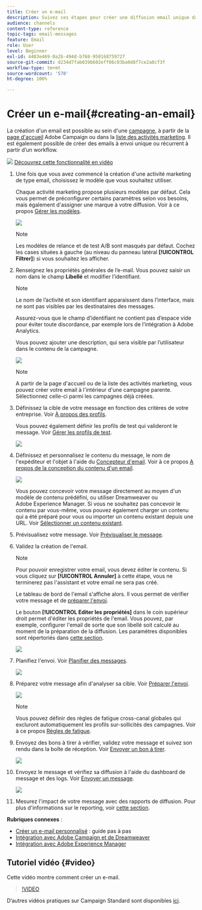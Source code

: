 ```yaml
---
title: Créer un e-mail
description: Suivez ces étapes pour créer une diffusion email unique dans Adobe Campaign.
audience: channels
content-type: reference
topic-tags: email-messages
feature: Email
role: User
level: Beginner
exl-id: 4483e469-0a2b-494d-b768-950168759727
source-git-commit: d234d7fab039b602eff06c03ba0d8f7ce2a0cf3f
workflow-type: tm+mt
source-wordcount: '578'
ht-degree: 100%

---
```


# Créer un e-mail{#creating-an-email}

La création d&#39;un email est possible au sein d&#39;une [campagne](../../start/using/marketing-activities.md#creating-a-marketing-activity), à partir de la [page d&#39;accueil](../../start/using/interface-description.md#home-page) Adobe Campaign ou dans la [liste des activités marketing](../../start/using/marketing-activities.md#about-marketing-activities). Il est également possible de créer des emails à envoi unique ou récurrent à partir d’un workflow.

![](assets/do-not-localize/how-to-video.png) [Découvrez cette fonctionnalité en vidéo](#video)

1. Une fois que vous avez commencé la création d&#39;une activité marketing de type email, choisissez le modèle que vous souhaitez utiliser.

   Chaque activité marketing propose plusieurs modèles par défaut. Cela vous permet de préconfigurer certains paramètres selon vos besoins, mais également d&#39;assigner une marque à votre diffusion. Voir à ce propos [Gérer les modèles](../../start/using/marketing-activity-templates.md).

   ![](assets/email_creation_1.png)

   >[!NOTE]
   >
   >Les modèles de relance et de test A/B sont masqués par défaut. Cochez les cases situées à gauche (au niveau du panneau latéral **[!UICONTROL Filtrer]**) si vous souhaitez les afficher.

1. Renseignez les propriétés générales de l’e-mail. Vous pouvez saisir un nom dans le champ **Libellé** et modifier l’identifiant.

   >[!NOTE]
   >
   >Le nom de l’activité et son identifiant apparaissent dans l’interface, mais ne sont pas visibles par les destinataires des messages.
   >
   >Assurez-vous que le champ d’identifiant ne contient pas d’espace vide pour éviter toute discordance, par exemple lors de l’intégration à Adobe Analytics.

   Vous pouvez ajouter une description, qui sera visible par l’utilisateur dans le contenu de la campagne.

   ![](assets/email_creation_2.png)

   >[!NOTE]
   >
   >A partir de la page d&#39;accueil ou de la liste des activités marketing, vous pouvez créer votre email à l&#39;intérieur d&#39;une campagne parente. Sélectionnez celle-ci parmi les campagnes déjà créées.

1. Définissez la cible de votre message en fonction des critères de votre entreprise. Voir [À propos des profils](../../audiences/using/about-profiles.md).

   Vous pouvez également définir les profils de test qui valideront le message. Voir [Gérer les profils de test](../../audiences/using/managing-test-profiles.md).

   ![](assets/email_creation_3.png)

1. Définissez et personnalisez le contenu du message, le nom de l&#39;expéditeur et l&#39;objet à l&#39;aide du [Concepteur d&#39;email](../../designing/using/designing-content-in-adobe-campaign.md). Voir à ce propos [A propos de la conception du contenu d&#39;un email](../../designing/using/designing-content-in-adobe-campaign.md).

   ![](assets/email_creation_4.png)

   Vous pouvez concevoir votre message directement au moyen d&#39;un modèle de contenu prédéfini, ou utiliser Dreamweaver ou Adobe Experience Manager. Si vous ne souhaitez pas concevoir le contenu par vous-même, vous pouvez également charger un contenu qui a été préparé pour vous ou importer un contenu existant depuis une URL. Voir [Sélectionner un contenu existant](../../designing/using/using-existing-content.md).

1. Prévisualisez votre message. Voir [Prévisualiser le message](../../sending/using/previewing-messages.md).
1. Validez la création de l&#39;email.

   >[!NOTE]
   >
   >Pour pouvoir enregistrer votre email, vous devez éditer le contenu. Si vous cliquez sur **[!UICONTROL Annuler]** à cette étape, vous ne terminerez pas l&#39;assistant et votre email ne sera pas créé.

   Le tableau de bord de l&#39;email s&#39;affiche alors. Il vous permet de vérifier votre message et de [préparer l&#39;envoi](../../sending/using/preparing-the-send.md).

   Le bouton **[!UICONTROL Editer les propriétés]** dans le coin supérieur droit permet d&#39;éditer les propriétés de l&#39;email. Vous pouvez, par exemple, configurer l&#39;email de sorte que son libellé soit calculé au moment de la préparation de la diffusion. Les paramètres disponibles sont répertoriés dans [cette section](../../administration/using/configuring-email-channel.md#list-of-email-properties).

   ![](assets/delivery_dashboard_2.png)

1. Planifiez l&#39;envoi. Voir [Planifier des messages](../../sending/using/about-scheduling-messages.md).

   ![](assets/delivery_planning.png)

1. Préparez votre message afin d&#39;analyser sa cible. Voir [Préparer l&#39;envoi](../../sending/using/confirming-the-send.md).

   ![](assets/preparing_delivery_2.png)

   >[!NOTE]
   >
   >Vous pouvez définir des règles de fatigue cross-canal globales qui excluront automatiquement les profils sur-sollicités des campagnes. Voir à ce propos [Règles de fatigue](../../sending/using/fatigue-rules.md).

1. Envoyez des bons à tirer à vérifier, validez votre message et suivez son rendu dans la boîte de réception. Voir [Envoyer un bon à tirer](../../sending/using/sending-proofs.md).

   ![](assets/bat_select.png)

1. Envoyez le message et vérifiez sa diffusion à l&#39;aide du dashboard de message et des logs. Voir [Envoyer un message](../../sending/using/confirming-the-send.md).

   ![](assets/confirm_delivery.png)

1. Mesurez l&#39;impact de votre message avec des rapports de diffusion. Pour plus d&#39;informations sur le reporting, voir [cette section](../../reporting/using/about-dynamic-reports.md).

**Rubriques connexes** :

* [Créer un e-mail personnalisé](../../channels/using/key-steps-to-send-a-message.md) : guide pas à pas
* [Intégration avec Adobe Campaign et de Dreamweaver](../../designing/using/using-integrations.md#editing-content-in-dreamweaver)
* [Intégration avec Adobe Experience Manager](../../integrating/using/integrating-with-experience-manager.md)

## Tutoriel vidéo {#video}

Cette vidéo montre comment créer un e-mail.

>[!VIDEO](https://video.tv.adobe.com/v/23721?quality=12)

D’autres vidéos pratiques sur Campaign Standard sont disponibles [ici](https://experienceleague.adobe.com/docs/campaign-standard-learn/tutorials/overview.html?lang=fr).
